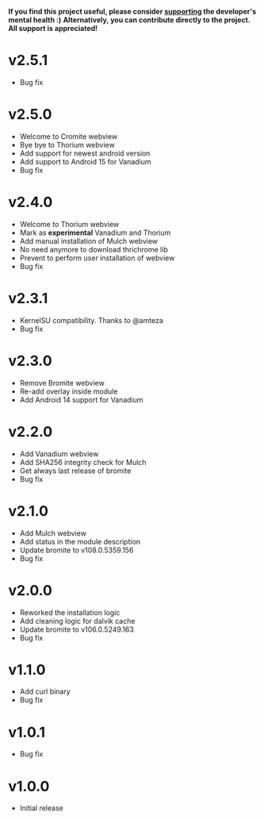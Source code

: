 **If you find this project useful, please consider [supporting](https://www.paypal.me/f3ff0) the developer's mental health :)**
**Alternatively, you can contribute directly to the project. All support is appreciated!**

# v2.5.1

- Bug fix

# v2.5.0

- Welcome to Cromite webview
- Bye bye to Thorium webview
- Add support for newest android version
- Add support to Android 15 for Vanadium
- Bug fix

# v2.4.0

- Welcome to Thorium webview
- Mark as **experimental** Vanadium and Thorium
- Add manual installation of Mulch webview
- No need anymore to download thrichrome lib
- Prevent to perform user installation of webview
- Bug fix

# v2.3.1

- KernelSU compatibility. Thanks to @amteza
- Bug fix

# v2.3.0

- Remove Bromite webview
- Re-add overlay inside module
- Add Android 14 support for Vanadium

# v2.2.0

- Add Vanadium webview
- Add SHA256 integrity check for Mulch
- Get always last release of bromite
- Bug fix

# v2.1.0

- Add Mulch webview
- Add status in the module description
- Update bromite to v108.0.5359.156
- Bug fix

# v2.0.0

- Reworked the installation logic
- Add cleaning logic for dalvik cache
- Update bromite to v106.0.5249.163
- Bug fix

# v1.1.0

- Add curl binary
- Bug fix

# v1.0.1

- Bug fix

# v1.0.0

- Initial release
